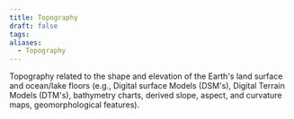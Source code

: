 ```yaml
---
title: Topography
draft: false
tags:
aliases:
  - Topography
---
```

 
Topography related to the shape and elevation of the Earth's land surface and ocean/lake floors (e.g., Digital surface Models (DSM's), Digital Terrain Models (DTM's), bathymetry charts, derived slope, aspect, and curvature maps, geomorphological features).